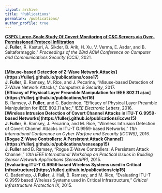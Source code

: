 ```yaml
---
layout: archive
title: "Publications"
permalink: /publications/
author_profile: true
---
```


<b>[C3PO: Large-Scale Study Of Covert Monitoring of C&C Servers via Over-Permissioned Protocol Infiltration](https://fullerj.github.io/publications/ccs21)</b> <br>
<b>J. Fuller</b>, R. Kasturi, A. Sikder, B. Arik, H. Xu, V. Verma, E. Asdar, and B. Saltaformaggio," <i>Proceedings of the 28rd ACM Conference on Computer and Communications Security (CCS)</i>, 2021.

<br>
<b>[Misuse-based Detection of Z-Wave Network Attacks](https://fullerj.github.io/publications/cose17)</b> <br>
<b>J. Fuller</b>, B. Ramsey, M. Rice, and J. Pecarina, “Misuse-based Detection of Z-Wave Network Attacks," <i>Computers & Security</i>, 2017.

<br>
<b>[Efficacy of Physical Layer Preamble Manipulation for IEEE 802.11 a/ac](https://fullerj.github.io/publications/iet16)</b> <br>
B. Ramsey, <b>J. Fuller</b>, and C. Badenhop, “Efficacy of Physical Layer Preamble Manipulation for IEEE 802.11 a/ac,” <i>IEEE Electronic Letters</i>, 2016.

<br>
<b>[Wireless Intrusion Detection of Covert Channel Attacks in ITU-T G.9959-based Networks](https://fullerj.github.io/publications/iccws15)</b> <br>
<b>J. Fuller</b>, B. Ramsey, J. Pecarina, and M. Rice, “Wireless Intrusion Detection of Covert Channel Attacks in ITU-T G.9959-based Networks,” <i>11th International Conference on Cyber Warfare and Security (ICCWS)</i>, 2016.

<br>
<b>[Rogue Z-Wave Controllers: A Persistent Attack Channel](https://fullerj.github.io/publications/senseapp15)</b> <br>
<b>J. Fuller</b> and B. Ramsey, “Rogue Z-Wave Controllers: A Persistent Attack Channel,” <i>10th IEEE International Workshop on Practical Issues in Building Sensor Network Applications (SenseAPP)</i>, 2015.

<br>
<b>[Evaluating ITU-T G.9959 based Wireless Systems used in Critical Infrastructure](https://fullerj.github.io/publications/cip15)</b> <br>
C. Badenhop, <b>J. Fuller</b>, J. Hall, B. Ramsey, and M. Rice, “Evaluating ITU-T G.9959 based Wireless Systems used in Critical Infrastructure,” <i>Critical Infrastructure Protection IX</i>, 2015.




